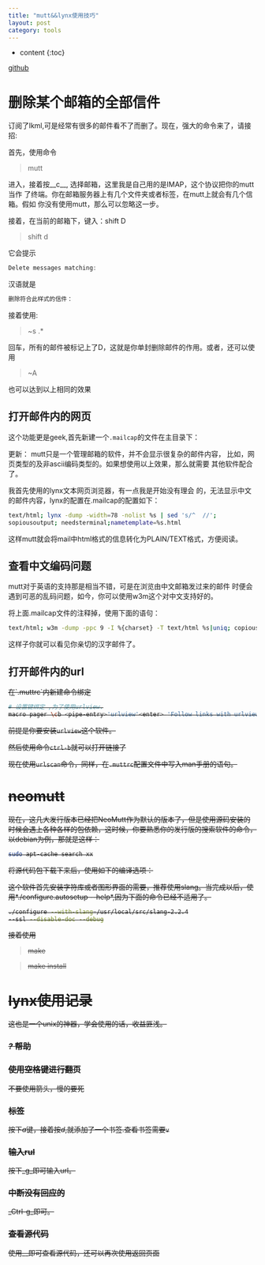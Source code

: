 ```yaml
---
title: "mutt&&lynx使用技巧"
layout: post
category: tools
---
```


* content
{:toc}


[github](https://github.com/yuzibo/configure_file/tree/master/mutt)

# 删除某个邮箱的全部信件

订阅了lkml,可是经常有很多的邮件看不了而删了。现在，强大的命令来了，请接招:

首先，使用命令

>mutt

进入，接着按__c__, 选择邮箱，这里我是自己用的是IMAP，这个协议把你的mutt当作
了终端。你在邮箱服务器上有几个文件夹或者标签，在mutt上就会有几个信箱。假如
你没有使用mutt，那么可以忽略这一步。

接着，在当前的邮箱下，键入：shift D

> shift d

它会提示

```c
Delete messages matching:
```
汉语就是

```c
删除符合此样式的信件：
```

接着使用:

> ~s .*

回车，所有的邮件被标记上了D，这就是你单封删除邮件的作用。或者，还可以使用

>~A

也可以达到以上相同的效果

## 打开邮件内的网页

这个功能更是geek,首先新建一个`.mailcap`的文件在主目录下：

更新： mutt只是一个管理邮箱的软件，并不会显示很复杂的邮件内容，
比如，网页类型的及非ascii编码类型的。如果想使用以上效果，那么就需要
其他软件配合了。

我首先使用的lynx文本网页浏览器，有一点我是开始没有理会
的，无法显示中文的邮件内容，lynx的配置在.mailcap的配置如下：

```bash
text/html; lynx -dump -width=78 -nolist %s | sed 's/^  //';
sopiousoutput; needsterminal;nametemplate=%s.html

```

这样mutt就会将mail中html格式的信息转化为PLAIN/TEXT格式，方便阅读。

## 查看中文编码问题

mutt对于英语的支持那是相当不错，可是在浏览由中文邮箱发过来的邮件
时便会遇到可恶的乱码问题，如今，你可以使用w3m这个对中文支持好的。

将上面.mailcap文件的注释掉，使用下面的语句：

```bash
text/html; w3m -dump -ppc 9 -I %{charset} -T text/html %s|uniq; copiousoutput
```

这样子你就可以看见你亲切的汉字邮件了。

## 打开邮件内的url

<del>
在`.muttrc`内新建命令绑定

```bash
# 设置键绑定 ,为了使用urlview.
macro pager \cb <pipe-entry>'urlview'<enter> 'Follow links with urlview'
```

前提是你要安装`urlview`这个软件。

然后使用命令`ctrl-b`就可以打开链接了
</del>

现在使用`urlscan`命令，同样，在`.muttrc`配置文件中写入man手册的语句。

# neomutt
现在，这几大发行版本已经把NeoMutt作为默认的版本了，但是使用源码安装的时候会遇上各种各样的包依赖，这时候，你要熟悉你的发行版的搜索软件的命令，以debian为例，那就是这样：

```bash
sudo apt-cache search xx
```

将源代码包下载下来后，使用如下的编译选项：

这个软件首先安装字符库或者图形界面的需要，推荐使用slang。当完成以后，使用*./configure.autosetup   --help*,因为下面的命令已经不适用了。
```bash
./configure --with-slang=/usr/local/src/slang-2.2.4
--ssl --disable-doc --debug
```

接着使用

> make

> make install



# lynx使用记录

这也是一个unix的神器，学会使用的话，收益匪浅。

###  *?* 帮助

### 使用空格键进行翻页
不要使用箭头，慢的要死

### 标签
按下*a*键，接着按*d*,就添加了一个书签.查看书签需要`v`

### 输入rul
按下_g_即可输入url。

### 中断没有回应的
_Ctrl-g_即可。

### 查看源代码
使用_\_即可查看源代码，还可以再次使用返回页面

